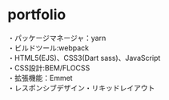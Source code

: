 # portfolio

・パッケージマネージャ：yarn<br>
・ビルドツール:webpack<br>
・HTML5(EJS)、CSS3(Dart sass)、JavaScript<br>
・CSS設計:BEM/FLOCSS<br>
・拡張機能：Emmet<br>
・レスポンシブデザイン・リキッドレイアウト<br>
